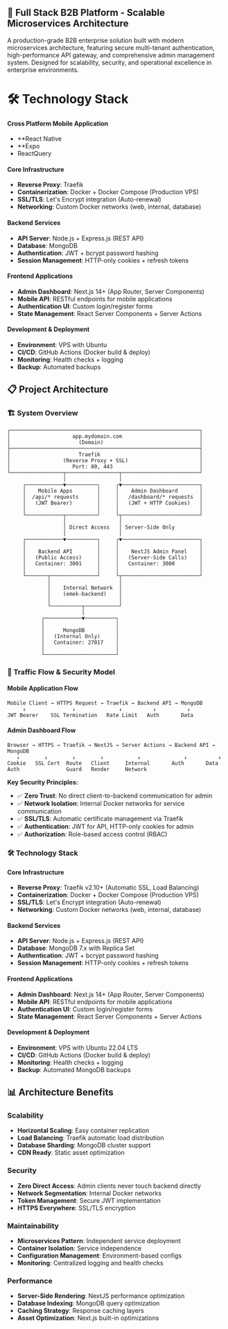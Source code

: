 
🏢 Full Stack B2B Platform - Scalable Microservices Architecture
-
A production-grade B2B enterprise solution built with modern microservices architecture, featuring secure multi-tenant authentication, high-performance API gateway, and comprehensive admin management system. Designed for scalability, security, and operational excellence in enterprise environments.

# 🛠️ Technology Stack
#### Cross Platform Mobile Application
- **React Native
- **Expo
- ReactQuery
  
#### Core Infrastructure
- **Reverse Proxy**: Traefik 
- **Containerization**: Docker + Docker Compose (Production VPS)
- **SSL/TLS**: Let's Encrypt integration (Auto-renewal)
- **Networking**: Custom Docker networks (web, internal, database)

#### Backend Services
- **API Server**: Node.js + Express.js (REST API)
- **Database**: MongoDB 
- **Authentication**: JWT + bcrypt password hashing
- **Session Management**: HTTP-only cookies + refresh tokens

#### Frontend Applications
- **Admin Dashboard**: Next.js 14+ (App Router, Server Components)
- **Mobile API**: RESTful endpoints for mobile applications  
- **Authentication UI**: Custom login/register forms
- **State Management**: React Server Components + Server Actions

#### Development & Deployment
- **Environment**: VPS with Ubuntu 
- **CI/CD**: GitHub Actions (Docker build & deploy)
- **Monitoring**: Health checks + logging
- **Backup**: Automated backups

## 📋 Project Architecture
### 🏗️ System Overview

```
┌─────────────────────────────────────────────────────────────┐
│                    app.mydomain.com                         │
│                      (Domain)                               │
├─────────────────────────────────────────────────────────────┤
│                      Traefik                                │
│                 (Reverse Proxy + SSL)                       │
│                    Port: 80, 443                            │
└─────────────────┬─────────────────┬─────────────────────────┘
                  │                 │
     ┌────────────▼──────────┐     ┌▼─────────────────────────┐
     │    Mobile Apps        │     │    Admin Dashboard       │
     │  /api/* requests      │     │   /dashboard/* requests  │
     │   (JWT Bearer)        │     │   (JWT + HTTP Cookies)   │
     │                       │     │                          │
     └────────────┬──────────┘     └┬─────────────────────────┘
                  │                 │
                  │ Direct Access   │ Server-Side Only
                  │                 │
     ┌────────────▼──────────┐     ┌▼─────────────────────────┐
     │                       │     │                          │
     │    Backend API        │     │    NextJS Admin Panel    │
     │   (Public Access)     │     │   (Server-Side Calls)    │
     │   Container: 3001     │     │   Container: 3000        │
     │                       │     │                          │
     └───────┬───────────────┘     └┬─────────────────────────┘
             │                      │
             │    Internal Network  │
             │    (emek-backend)    │
             │                      │
             └──────────┬───────────┘
                        │
           ┌────────────▼──────────┐
           │                       │
           │      MongoDB          │
           │   (Internal Only)     │
           │   Container: 27017    │
           │                       │
           └───────────────────────┘
```

### 🔄 Traffic Flow & Security Model

#### Mobile Application Flow
```
Mobile Client → HTTPS Request → Traefik → Backend API → MongoDB
     ↓               ↓              ↓          ↓          ↓
JWT Bearer    SSL Termination   Rate Limit   Auth       Data
```

#### Admin Dashboard Flow  
```
Browser → HTTPS → Traefik → NextJS → Server Actions → Backend API → MongoDB
   ↓        ↓        ↓        ↓           ↓              ↓          ↓
Cookie   SSL Cert  Route   Client     Internal       Auth       Data
Auth               Guard   Render     Network
```

**Key Security Principles:**
- ✅ **Zero Trust**: No direct client-to-backend communication for admin
- ✅ **Network Isolation**: Internal Docker networks for service communication
- ✅ **SSL/TLS**: Automatic certificate management via Traefik
- ✅ **Authentication**: JWT for API, HTTP-only cookies for admin
- ✅ **Authorization**: Role-based access control (RBAC)

### 🛠️ Technology Stack

#### Core Infrastructure
- **Reverse Proxy**: Traefik v2.10+ (Automatic SSL, Load Balancing)
- **Containerization**: Docker + Docker Compose (Production VPS)
- **SSL/TLS**: Let's Encrypt integration (Auto-renewal)
- **Networking**: Custom Docker networks (web, internal, database)

#### Backend Services
- **API Server**: Node.js + Express.js (REST API)
- **Database**: MongoDB 7.x with Replica Set
- **Authentication**: JWT + bcrypt password hashing
- **Session Management**: HTTP-only cookies + refresh tokens

#### Frontend Applications
- **Admin Dashboard**: Next.js 14+ (App Router, Server Components)
- **Mobile API**: RESTful endpoints for mobile applications  
- **Authentication UI**: Custom login/register forms
- **State Management**: React Server Components + Server Actions

#### Development & Deployment
- **Environment**: VPS with Ubuntu 22.04 LTS
- **CI/CD**: GitHub Actions (Docker build & deploy)
- **Monitoring**: Health checks + logging
- **Backup**: Automated MongoDB backups

## 📊 Architecture Benefits

### Scalability
- **Horizontal Scaling**: Easy container replication
- **Load Balancing**: Traefik automatic load distribution
- **Database Sharding**: MongoDB cluster support
- **CDN Ready**: Static asset optimization

### Security
- **Zero Direct Access**: Admin clients never touch backend directly
- **Network Segmentation**: Internal Docker networks
- **Token Management**: Secure JWT implementation
- **HTTPS Everywhere**: SSL/TLS encryption

### Maintainability  
- **Microservices Pattern**: Independent service deployment
- **Container Isolation**: Service independence
- **Configuration Management**: Environment-based configs
- **Monitoring**: Centralized logging and health checks

### Performance
- **Server-Side Rendering**: NextJS performance optimization
- **Database Indexing**: MongoDB query optimization
- **Caching Strategy**: Response caching layers
- **Asset Optimization**: Next.js built-in optimizations
